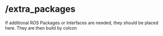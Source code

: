 # /extra_packages
If additional ROS Packages or Interfaces are needed, they should be placed here. They are then build by colcon